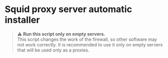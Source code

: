 # Squid proxy server automatic installer

> ⚠️ **Run this script only on empty servers.**  
This script changes the work of the firewall, so other software may not work correctly. It is recommended to use it only on empty servers that will be used only as a proxies.

